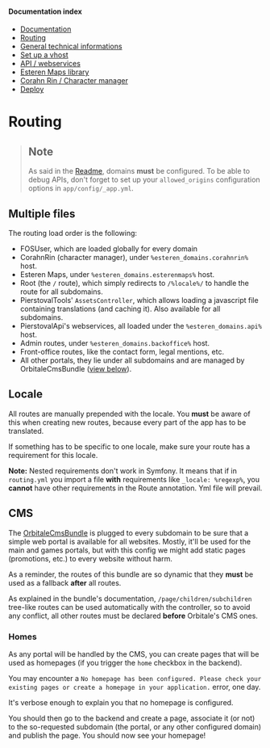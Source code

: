 
#### Documentation index

* [Documentation](../README.md)
* [Routing](routing.md)
* [General technical informations](technical.md)
* [Set up a vhost](vhosts.md)
* [API / webservices](api.md)
* [Esteren Maps library](maps.md)
* [Corahn Rin / Character manager](character_manager.md)
* [Deploy](deploy.md)

# Routing

> ## Note
> As said in the [Readme](../README.md#subdomains), domains **must** be configured.
> To be able to debug APIs, don't forget to set up your `allowed_origins` configuration options in `app/config/_app.yml`.

## Multiple files

The routing load order is the following:

* FOSUser, which are loaded globally for every domain
* CorahnRin (character manager), under `%esteren_domains.corahnrin%` host.
* Esteren Maps, under `%esteren_domains.esterenmaps%` host.
* Root (the `/` route), which simply redirects to `/%locale%/` to handle the route for all subdomains.
* PierstovalTools' `AssetsController`, which allows loading a javascript file containing translations (and caching it).
 Also available for all subdomains.
* PierstovalApi's webservices, all loaded under the `%esteren_domains.api%` host.
* Admin routes, under `%esteren_domains.backoffice%` host.
* Front-office routes, like the contact form, legal mentions, etc.
* All other portals, they lie under all subdomains and are managed by OrbitaleCmsBundle ([view below](#cms)).

## Locale

All routes are manually prepended with the locale.
You **must** be aware of this when creating new routes, because every part of the app has to be translated.

If something has to be specific to one locale, make sure your route has a requirement for this locale.

**Note:** Nested requirements don't work in Symfony. It means that if in `routing.yml` you import a file **with** 
 requirements like `_locale: %regexp%`, you **cannot** have other requirements in the Route annotation. Yml file will
 prevail.

## CMS

The [OrbitaleCmsBundle](https://github.com/Orbitale/CmsBundle) is plugged to every subdomain to be sure that a simple
 web portal is available for all websites. Mostly, it'll be used for the main and games portals, but with this config we
 might add static pages (promotions, etc.) to every website without harm.

As a reminder, the routes of this bundle are so dynamic that they **must** be used as a fallback **after** all routes.

As explained in the bundle's documentation, `/page/children/subchildren` tree-like routes can be used automatically with
 the controller, so to avoid any conflict, all other routes must be declared **before** Orbitale's CMS ones.

### Homes

As any portal will be handled by the CMS, you can create pages that will be used as homepages (if you trigger the `home`
 checkbox in the backend).

You may encounter a `No homepage has been configured. Please check your existing pages or create a homepage in your
application.` error, one day.

It's verbose enough to explain you that no homepage is configured.

You should then go to the backend and create a page, associate it (or not) to the so-requested subdomain (the portal, or
 any other configured domain) and publish the page. You should now see your homepage!
